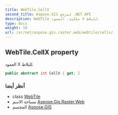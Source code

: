 ```yaml
---
title: WebTile.CellX
second_title: Aspose.GIS لمرجع .NET API
description: WebTile ملكية. العمود X للبلاط.
type: docs
weight: 10
url: /ar/net/aspose.gis.raster.web/webtile/cellx/
---
```

## WebTile.CellX property

العمود X للبلاط.

```csharp
public abstract int CellX { get; }
```

### أنظر أيضا

* class [WebTile](../)
* مساحة الاسم [Aspose.Gis.Raster.Web](../../webtile/)
* المجسم [Aspose.GIS](../../../)


